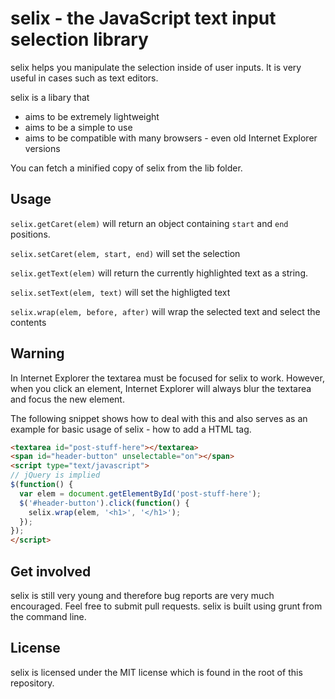selix - the JavaScript text input selection library
===================================================

selix helps you manipulate the selection inside of user inputs. It is very useful in cases such as text editors.

selix is a libary that

- aims to be extremely lightweight
- aims to be a simple to use
- aims to be compatible with many browsers - even old Internet Explorer versions

You can fetch a minified copy of selix from the lib folder.

Usage
-----

`selix.getCaret(elem)` will return an object containing `start` and `end` positions.

`selix.setCaret(elem, start, end)` will set the selection

`selix.getText(elem)` will return the currently highlighted text as a string.

`selix.setText(elem, text)` will set the highligted text

`selix.wrap(elem, before, after)` will wrap the selected text and select the contents

Warning
-------

In Internet Explorer the textarea must be focused for selix to work. However, when you click an element, Internet Explorer will always blur the textarea and focus the new element.

The following snippet shows how to deal with this and also serves as an example for basic usage of selix - how to add a HTML tag.

```html
<textarea id="post-stuff-here"></textarea>
<span id="header-button" unselectable="on"></span>
<script type="text/javascript">
// jQuery is implied
$(function() {
  var elem = document.getElementById('post-stuff-here');
  $('#header-button').click(function() {
    selix.wrap(elem, '<h1>', '</h1>');
  });
});
</script>
```

Get involved
------------

selix is still very young and therefore bug reports are very much encouraged. Feel free to submit pull requests. selix is built using grunt from the command line.

License
-------

selix is licensed under the MIT license which is found in the root of this repository.